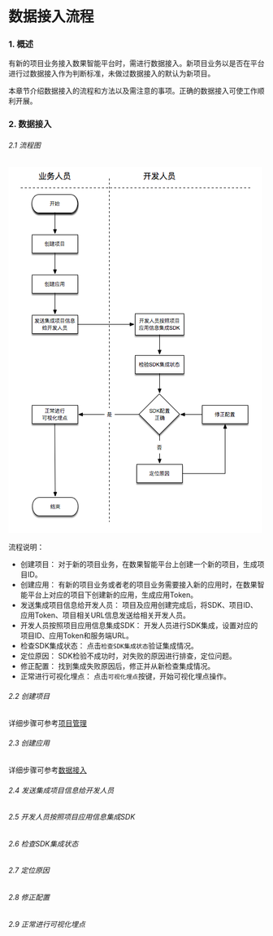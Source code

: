# 数据接入流程

### 1. 概述

有新的项目业务接入数果智能平台时，需进行数据接入。新项目业务以是否在平台进行过数据接入作为判断标准，未做过数据接入的默认为新项目。

本章节介绍数据接入的流程和方法以及需注意的事项。正确的数据接入可使工作顺利开展。

### 2. 数据接入

###### 2.1 流程图

![](/assets/example/data-access-flow.png)

流程说明：
* 创建项目： 对于新的项目业务，在数果智能平台上创建一个新的项目，生成项目ID。
* 创建应用： 有新的项目业务或者老的项目业务需要接入新的应用时，在数果智能平台上对应的项目下创建新的应用，生成应用Token。
* 发送集成项目信息给开发人员： 项目及应用创建完成后，将SDK、项目ID、应用Token、项目相关URL信息发送给相关开发人员。
* 开发人员按照项目应用信息集成SDK： 开发人员进行SDK集成，设置对应的项目ID、应用Token和服务端URL。
* 检查SDK集成状态： 点击`检查SDK集成状态`验证集成情况。
* 定位原因： SDK检验不成功时，对失败的原因进行排查，定位问题。
* 修正配置： 找到集成失败原因后，修正并从新检查集成情况。
* 正常进行可视化埋点： 点击`可视化埋点`按键，开始可视化埋点操作。

###### 2.2 创建项目

详细步骤可参考[项目管理](/manage-data/manage-projects.md)

###### 2.3 创建应用

详细步骤可参考[数据接入](/manage-data/data-access/README.md)

###### 2.4 发送集成项目信息给开发人员

###### 2.5 开发人员按照项目应用信息集成SDK

###### 2.6 检查SDK集成状态

###### 2.7 定位原因

###### 2.8 修正配置

###### 2.9 正常进行可视化埋点


